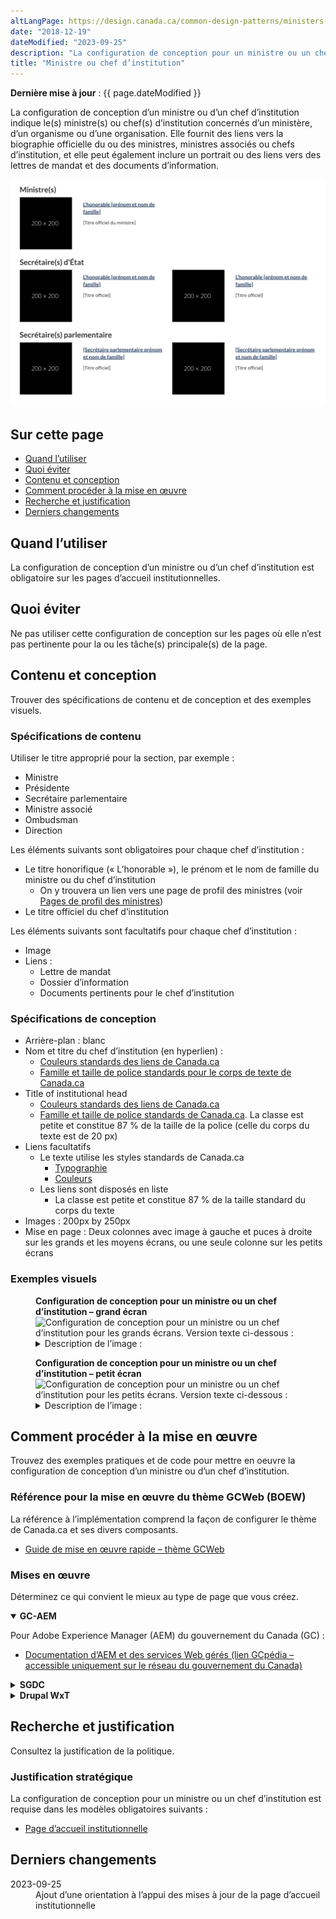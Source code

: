 ```yaml
---
altLangPage: https://design.canada.ca/common-design-patterns/ministers-block.html
date: "2018-12-19"
dateModified: "2023-09-25"
description: "La configuration de conception pour un ministre ou un chef d’institution fournit des liens vers le(s) ministre(s) d’une institution, y compris son ou ses ministre(s) associé(s), ou vers son chef d’institution."
title: "Ministre ou chef d’institution"
---
```

<p><strong>Dernière mise à jour</strong>&nbsp;: {{ page.dateModified }}</p>
<p>La configuration de conception d’un ministre ou d’un chef d’institution indique le(s) ministre(s) ou chef(s) d’institution concernés d’un ministère, d’un organisme ou d’une organisation. Elle fournit des liens vers la biographie officielle du ou des ministres, ministres associés ou chefs d’institution, et elle peut également inclure un portrait ou des liens vers des lettres de mandat et des documents d’information.</p>
<div class="pattern-demo mrgn-tp-lg mrgn-bttm-xl"><img src="/images/ministers-block-fr.png" class="img-responsive" alt="" /></div>
<section>
  <h2>Sur cette page</h2>
  <ul>
    <li><a href="#utiliser">Quand l’utiliser</a></li>
    <li><a href="#eviter">Quoi éviter</a></li>
    <li><a href="#contenu">Contenu et conception</a></li>
    <li><a href="#œuvre">Comment procéder à la mise en œuvre</a></li>
    <li><a href="#recherche">Recherche et justification</a></li>
    <li><a href="#changements">Derniers changements</a></li>
  </ul>
</section>
<section id="utiliser">
  <h2>Quand l’utiliser</h2>
  <p>La configuration de conception d’un ministre ou d’un chef d’institution est obligatoire sur les pages d’accueil institutionnelles.</p>
</section>
<section id="eviter">
  <h2>Quoi éviter</h2>
  <p>Ne pas utiliser cette configuration de conception sur les pages où elle n’est pas pertinente pour la ou les tâche(s) principale(s) de la page.</p>
</section>
<section id="contenu">
  <h2>Contenu et conception</h2>
  <p>Trouver des spécifications de contenu et de conception et des exemples visuels.</p>
  <h3>Spécifications de contenu</h3>
  <p>Utiliser le titre approprié pour la section, par exemple&nbsp;:</p>
  <ul>
    <li>Ministre</li>
    <li>Présidente</li>
    <li>Secrétaire parlementaire</li>
    <li>Ministre associé</li>
    <li>Ombudsman</li>
    <li>Direction</li>
  </ul>
  <p>Les éléments suivants sont obligatoires pour chaque chef d’institution&nbsp;:</p>
  <ul>
    <li>Le titre honorifique (&laquo;&nbsp;L’honorable&nbsp;&raquo;), le prénom et le nom de famille du ministre ou du chef d’institution
      <ul>
        <li>On y trouvera un lien vers une page de profil des ministres (voir <a href="/modeles-obligatoire/pages-profil-ministres.html">Pages de profil des ministres</a>)</li>
      </ul>
    </li>
    <li>Le titre officiel du chef d’institution</li>
  </ul>
  <p>Les éléments suivants sont facultatifs pour chaque chef d’institution&nbsp;:</p>
  <ul>
    <li>Image</li>
    <li>Liens&nbsp;:
      <ul>
        <li>Lettre de mandat</li>
        <li>Dossier d’information</li>
        <li>Documents pertinents pour le chef d’institution</li>
      </ul>
    </li>
  </ul>
  <h3>Spécifications de conception</h3>
  <ul>
    <li>Arrière-plan&nbsp;: blanc</li>
    <li> Nom et titre du chef d’institution (en hyperlien)&nbsp;:
      <ul>
        <li><a href="/styles/couleurs.html">Couleurs standards des liens de Canada.ca</a></li>
        <li><a href="/styles/typographie.html">Famille et taille de police standards pour le corps de texte de Canada.ca</a></li>
      </ul>
    </li>
    <li> Title of institutional head
      <ul>
        <li><a href="/styles/couleurs.html">Couleurs standards des liens de Canada.ca</a></li>
        <li><a href="https://conception.canada.ca/styles/typographie.html">Famille et taille de police standards de Canada.ca</a>. La classe est petite et constitue 87 % de la taille de la police (celle du corps du texte est de 20 px)</li>
      </ul>
    </li>
    <li>Liens facultatifs
      <ul>
        <li>Le texte utilise les styles standards de Canada.ca
          <ul>
            <li><a href="/styles/typographie.html">Typographie</a></li>
            <li><a href="/styles/couleurs.html">Couleurs</a></li>
          </ul>
        </li>
        <li>Les liens sont disposés en liste
          <ul>
            <li>La classe est petite et constitue 87&nbsp;% de la taille standard du corps du texte</li>
          </ul>
        </li>
      </ul>
    </li>
    <li>Images&nbsp;: 200px by 250px</li>
    <li>Mise en page&nbsp;: Deux colonnes avec image à gauche et puces à droite sur les grands et les moyens écrans, ou une seule colonne sur les petits écrans</li>
  </ul>
  <h3>Exemples visuels</h3>
  <div class="pattern-demo mrgn-tp-md mrgn-bttm-md">
    <figure class="mrgn-tp-md mrgn-bttm-lg">
      <figcaption><b>Configuration de conception pour un ministre ou un chef d’institution – grand écran</b></figcaption>
      <img src="/images/ministers-block-en.png" class="img-responsive" alt="Configuration de conception pour un ministre ou un chef d’institution pour les grands écrans. Version texte ci-dessous&nbsp;:" />
      <details>
        <summary class="wb-toggle" data-toggle='{"print":"on"}'>Description de l’image&nbsp;:</summary>
        <p>La configuration de conception du ministre s’affiche dans deux colonnes avec l’en-tête &laquo;&nbsp; Ministre(s)&nbsp;&raquo;.</p>
        <p>La première colonne présente un espace réservé à l’image d’un chef d’institution, à gauche. Les dimensions de l’image sont de 200 x 250 pixels. Les renseignements inclus à droite comprennent les suivants&nbsp;:</p>
        <ul>
          <li>L’honorable [nom du ou de la ministre] (lien)</li>
          <li>[Titre officiel] (texte)</li>
          <li>Élément de liste&nbsp;: Lettre de mandat [facultatif] (lien)</li>
          <li>Élément de liste&nbsp;: Dossier d’information [facultatif] (lien) </li>
        </ul>
        <p>La deuxième colonne présente un espace réservé à l’image d’un chef d’institution, à gauche. Les dimensions de l’image sont de 200&nbsp;x&nbsp;250 pixels. Les renseignements inclus à droite comprennent les suivants :</p>
        <ul>
          <li>L’honorable [nom du ou de la ministre] (lien)</li>
          <li>[Titre officiel] (texte)</li>
          <li>Élément de liste&nbsp;: Lettre de mandat [facultatif – un seul élément] (lien)</li>
        </ul>
      </details>
    </figure>
  </div>
  <div class="pattern-demo mrgn-tp-md mrgn-bttm-md">
    <figure class="mrgn-tp-md mrgn-bttm-lg">
      <figcaption><b>Configuration de conception pour un ministre ou un chef d’institution – petit écran</b></figcaption>
      <img src="/images/ministers-block-en.png" class="img-responsive" alt="Configuration de conception pour un ministre ou un chef d’institution pour les petits écrans. Version texte ci-dessous&nbsp;:" />
      <details>
        <summary class="wb-toggle" data-toggle='{"print":"on"}'>Description de l’image&nbsp;:</summary>
        <p>La configuration de conception s’affiche dans une colonne et deux éléments avec l’en-tête &laquo;&nbsp;Ministre(s)&nbsp;&raquo;.</p>
        <p>Le premier élément commence par un titre avec lien &laquo;&nbsp;L’honorable [nom du ou de la ministre] » suivi d’un espace réservé pour l’image aux dimensions prescrites de 200 x 250 pixels. Sous l’image se trouve le texte [Titre officiel]. Il est suivi d’une liste à puces avec les deux éléments avec lien suivants&nbsp;:</p>
        <ul>
          <li>Lettre de mandat [facultatif]</li>
          <li>Dossier d’information [facultatif]</li>
        </ul>
        <p>Le deuxième élément commence par un titre avec lien &laquo;&nbsp;L’honorable [nom du ministre]&nbsp;&raquo; suivi d’un espace réservé pour l’image aux dimensions prescrites de 200&nbsp;x&nbsp;250 pixels. Sous l’image se trouve le texte [Titre officiel]. Il est suivi de l’élément avec lien suivant&nbsp;:</p>
        <ul>
          <li>Lettre de mandat [facultatif – élément unique]</li>
        </ul>
      </details>
    </figure>
  </div>
</section>
<section id="œuvre">
  <h2>Comment procéder à la mise en œuvre</h2>
  <p>Trouvez des exemples pratiques et de code pour mettre en oeuvre la configuration de conception d’un ministre ou d’un chef d’institution.</p>
  <h3>Référence pour la mise en œuvre du thème GCWeb (BOEW)</h3>
  <p>La référence à l’implémentation comprend la façon de configurer le thème de Canada.ca et ses divers composants.</p>
  <ul>
    <li><a href="https://wet-boew.github.io/GCWeb/docs/implementing-fr.html">Guide de mise en œuvre rapide – thème GCWeb</a></li>
  </ul>
  <h3>Mises en œuvre</h3>
  <p>Déterminez ce qui convient le mieux au type de page que vous créez.</p>
  <div class="row">
    <div class="col-md-8">
      <div class="wb-tabs mrgn-tp-lg">
        <div class="tabpanels">
          <details id="004" open="open">
            <summary><strong>GC-AEM</strong></summary>
            <p class="mrgn-tp-lg">Pour Adobe Experience Manager (AEM) du gouvernement du Canada (GC)&nbsp;:</p>
            <ul>
              <li><a href="https://www.gcpedia.gc.ca/wiki/Documentation_d%27AEM_sp%C3%A9cifique_au_GC_6.5">Documentation d’AEM et des services Web gérés (lien GCpédia – accessible uniquement sur le réseau du gouvernement du Canada)</a></li>
            </ul>
          </details>
          <details id="005">
            <summary><strong>SGDC</strong></summary>
            <p class="mrgn-tp-lg">Pour la Solution de gabarits à déploiement centralisé (SGDC)&nbsp;:</p>
            <ul>
              <li><a href="https://cenw-wscoe.github.io/sgdc-cdts/docs/index-fr.html">Documentation de la SGDC</a></li>
            </ul>
          </details>
          <details id="006">
            <summary><strong>Drupal WxT</strong></summary>
            <p class="mrgn-tp-lg">Pour Drupal WxT&nbsp;:</p>
            <ul>
              <li><a href="https://drupalwxt.github.io/en/">Documentation de Drupal WxT</a> (en anglais seulement)</li>
            </ul>
          </details>
        </div>
      </div>
    </div>
  </div>
</section>
<section id="recherche">
  <h2>Recherche et justification</h2>
  <p>Consultez la justification de la politique.</p>
  <h3>Justification stratégique</h3>
  <p>La configuration de conception pour un ministre ou un chef d’institution est requise dans les modèles obligatoires suivants :</p>
  <ul>
    <li><a href="/modeles-obligatoire/pages-profil-institutionnel.html">Page d’accueil institutionnelle</a></li>
  </ul>
</section>
<section id="changements">
  <h2>Derniers changements</h2>
  <dl class="dl-horizontal">
    <dt>
      <time datetime="2023-09-25" class="link-muted">2023-09-25</time>
    </dt>
    <dd>Ajout d’une orientation à l’appui des mises à jour de la page d’accueil institutionnelle</dd>
  </dl>
</section>
